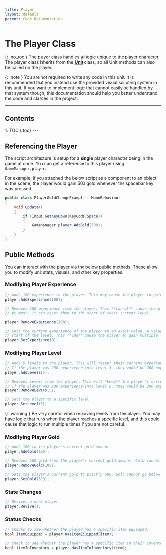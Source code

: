 ```yaml
---
title: Player
layout: default
parent: Code Documentation
---
```


# The Player Class
{: .no_toc }
The player class handles all logic unique to the player character. The player class inherits from the [**Unit**](class-unit.html) class, so all Unit methods can also be called on the player.

{: .note }
You are not required to write any code in this unit. It is recommended that you instead use the provided visual scripting system in this unit. If you want to implement logic that cannot easily be handled by that system though, this documentation should help you better understand the code and classes in the project.

---
<h2 class="text-delta">Contents</h2>
1. TOC
{:toc}
---

## Referencing the Player
The script architecture is setup for a **single** player character being in the game at once. You can get a reference to this player using `GameManager.player`. 

For example, if you attached the below script as a component to an object in the scene, the player would gain 500 gold whenever the spacebar key was pressed.
```csharp
public class PlayerGoldChangeExample : MonoBehaviour 
{
    void Update()
    {
        if (Input.GetKeyDown(KeyCode.Space))
        {
            GameManager.player.AddGold(500);
        }
    }
}
```

## Public Methods
You can interact with the player via the below public methods. These allow you to modify unit stats, visuals, and other key properties.

### Modifying Player Experience
```csharp
// Adds 100 experience to the player. This may cause the player to gain a level.
player.AddExperience(100);

// Removes 100 experience from the player. This **cannot** cause the player to lose a level.
// At most, it can reset them to the start of their current level.

player.RemoveExperience(100);

// Sets the current experience of the player to an exact value. A value of 0 sets them to the
// start of the level. This **can** cause the player to gain multiple levels.
player.SetExperience(0);
```

### Modifying Player Level
```csharp
// Adds 5 levels to the player. This will *keep* their current experience at that new level.
// If the player was 200 experience into level 3, they would be 200 experience into level 8 after this runs.
player.AddLevels(5);

// Removes levels from the player. This will *keep** the player's current experience at that new level.
// If the player was 200 experience into level 8, they would be 200 experience into level 3 after this runs.
player.RemoveLevels(5);

// Sets the player to a specific level.
player.SetLevel(5);
```

{: .warning }
Be very careful when removing levels from the player. You may have logic that runs when the player reaches a specific level, and this could cause that logic to run multiple times if you are not careful.


### Modifying Player Gold
```csharp
// Adds 100 to the player's current gold amount.
player.AddGold(100);

// Removes 100 gold from the player's current gold amount. Gold cannot go below 0.
player.RemoveGold(100);

// Sets the player's current gold to exactly 500. Gold cannot go below 0.
player.SetGold(500);
```

### State Changes
```csharp
// Revives a dead player.
player.Revive();
```

### Status Checks
```csharp
// Checks to see whether the player has a specific item equipped.
bool itemEquipped = player.HasItemEquipped(item);

// Check to see whether the player has a specific item in their inventory.
bool itemInInventory = player.HasItemInInventory(item);
```